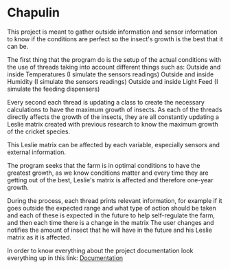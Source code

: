 # Chapulin
This project is meant to gather outside information and sensor information to know if the conditions are perfect so the insect's growth is the best that it can be.

The first thing that the program do is the setup of the actual conditions with the use of threads taking into account different things such as:
Outside and inside Temperatures (I simulate the sensors readings)
Outside and inside Humidity (I simulate the sensors readings)
Outside and inside Light
Feed (I simulate the feeding dispensers)

Every second each thread is updating a class to create the necessary calculations to have the maximum growth of insects. As each of the threads directly affects the growth of the insects, they are all constantly updating a Leslie matrix created with previous research to know the maximum growth of the cricket species.

This Leslie matrix can be affected by each variable, especially sensors and external information.

The program seeks that the farm is in optimal conditions to have the greatest growth, as we know conditions matter and every time they are getting out of the best, Leslie's matrix is affected and therefore one-year growth.

During the process, each thread prints relevant information, for example if it goes outside the expected range and what type of action should be taken and each of these is expected in the future to help self-regulate the farm, and then each time there is a change in the matrix The user changes and notifies the amount of insect that he will have in the future and his Leslie matrix as it is affected.

In order to know everything about the project documentation look everything up in this link: [Documentation](https://docs.google.com/document/d/10ctWvoUC_pm9K77vCH6CLXl31sDnE4-uvIke2oRk63M/edit?usp=sharing)
